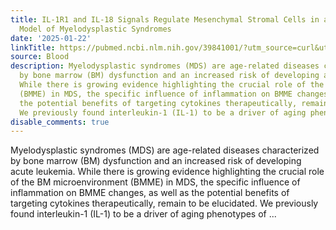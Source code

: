 ```yaml
---
title: IL-1R1 and IL-18 Signals Regulate Mesenchymal Stromal Cells in an Aged Murine
  Model of Myelodysplastic Syndromes
date: '2025-01-22'
linkTitle: https://pubmed.ncbi.nlm.nih.gov/39841001/?utm_source=curl&utm_medium=rss&utm_campaign=journals&utm_content=7603509&fc=None&ff=20250123170657&v=2.18.0.post9+e462414
source: Blood
description: Myelodysplastic syndromes (MDS) are age-related diseases characterized
  by bone marrow (BM) dysfunction and an increased risk of developing acute leukemia.
  While there is growing evidence highlighting the crucial role of the BM microenvironment
  (BMME) in MDS, the specific influence of inflammation on BMME changes, as well as
  the potential benefits of targeting cytokines therapeutically, remain to be elucidated.
  We previously found interleukin-1 (IL-1) to be a driver of aging phenotypes of ...
disable_comments: true
---
```

Myelodysplastic syndromes (MDS) are age-related diseases characterized by bone marrow (BM) dysfunction and an increased risk of developing acute leukemia. While there is growing evidence highlighting the crucial role of the BM microenvironment (BMME) in MDS, the specific influence of inflammation on BMME changes, as well as the potential benefits of targeting cytokines therapeutically, remain to be elucidated. We previously found interleukin-1 (IL-1) to be a driver of aging phenotypes of ...
